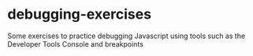 debugging-exercises
===================

Some exercises to practice debugging Javascript using tools such as the Developer Tools Console and breakpoints
